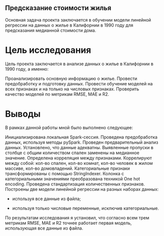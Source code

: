 ## Предсказание стоимости жилья
Основная задача проекта заключается в обучении модели линейной регрессии на данных о жилье в Калифорнии в 1990 году для предсказания медианной стоимости дома. 

# Цель исследования

Цель проекта заключается в анализе данных о жилье в Калифорнии в 1990 году, а именно:

Проанализировать основную информацию о жилье.
Провести предобработку и подготовку данных.
Провести обучение моделей на всех признаках и на только на числовых признаках.
Проверить качество моделей по метрикам RMSE, MAE и R2.

# Выводы

В рамках данной работы мной было выполнено следующее:

Инициализирована локальная Spark-сессия. Проведена предобработка данных, используя методы pySpark. Проведен предварительный анализ данных. Установлено, что данные адекватны. Выявленные пропуски в столбце с общим количеством спален заменены на медианное значение. Определена корреляция между признаками. Коррелируют между собой: кол-во спален, кол-во комнат, кол-во человек в жилом массиве, кол-во домовладений. Категориальные признаки трансформированы с помощью StringIndexer. Колонка с категориальными значениями преобразована техникой One hot encoding. Проведена стандартизация количественных признаков. Построены две модели линейной регрессии на разных наборах данных:

- используя все данные из файла;

- используя только числовые переменные, исключив категориальные.

По результатам исследования я установил, что согласно всем трем метрикам RMSE, MAE и R2 точнее работает первая модель, использующая все данные из файла.
